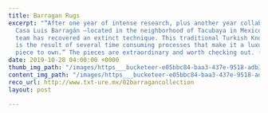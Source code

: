 ```yaml
---
title: Barragan Rugs
excerpt: "“After one year of intense research, plus another year collaborating with
  Casa Luis Barragán —located in the neighborhood of Tacubaya in Mexico City— txt.ure
  team has recovered an extinct technique. This traditional Turkish Knot technique
  is the result of several time consuming processes that make it a luxurious design-craft
  piece to own.” The pieces are extraordinary and worth checking out. (CJN) "
date: 2019-10-28 04:00:00 +0000
thumb_img_path: "/images/https___bucketeer-e05bbc84-baa3-437e-9518-adb32be77984.s3.amazonaws.com_public_images_1092d66e-3fb6-47fb-9a31-c2e9e2a13a4a_1396x1116.jpg"
content_img_path: "/images/https___bucketeer-e05bbc84-baa3-437e-9518-adb32be77984.s3.amazonaws.com_public_images_1092d66e-3fb6-47fb-9a31-c2e9e2a13a4a_1396x1116-1.jpg"
reco_url: http://www.txt-ure.mx/02barragancollection
layout: post

---
```

